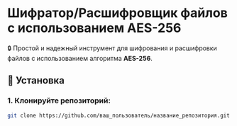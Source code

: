# Шифратор/Расшифровщик файлов с использованием AES-256

🔒 Простой и надежный инструмент для шифрования и расшифровки файлов с использованием алгоритма **AES-256**.

## 🚀 Установка

### 1. Клонируйте репозиторий:

```bash
git clone https://github.com/ваш_пользователь/название_репозитория.git
